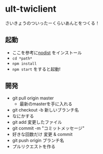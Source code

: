 # ult-twiclient
さいきょうのついったーくらいあんとをつくる！

## 起動

* ここを参考に[nodist](http://www.cyokodog.net/blog/first-node-js/) をインストール
* `cd *path*` 
* `npm install`
* `npm start` をすると起動! 

## 開発

* git pull origin master
  * 最新のmasterを手に入れる
* git checkout -b 新しいブランチ名
* なにかする
* git add 変更したファイル
* git commit -m "コミットメッセージ"
* 好きな回数だけ 変更 & commit
* git push origin ブランチ名
* プルリクエストを作る
